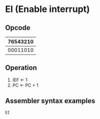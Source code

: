 # EI (Enable interrupt)

## Opcode
| 76543210 |
|----------|
| 00011010 |

## Operation
1. IEF <- 1
2. PC <- PC + 1

## Assembler syntax examples
```
EI
```
